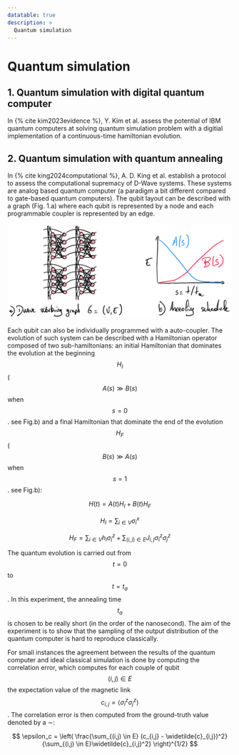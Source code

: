 ```yaml
---
datatable: true
description: >
  Quantum simulation
---
```


# Quantum simulation

## 1. Quantum simulation with digital quantum computer

In {% cite kim2023evidence %}, Y. Kim et al. assess the potential of IBM quantum computers at solving quantum simulation problem with a digitial implementation of a continuous-time hamiltonian evolution.

## 2. Quantum simulation with quantum annealing

In {% cite king2024computational %}, A. D. King et al. establish a protocol to assess the computational supremacy of D-Wave systems. These systems are analog based quantum computer (a paradigm a bit different compared to gate-based quantum computers). The qubit layout can be described with a graph (Fig. 1.a) where each qubit is represented by a node and each programmable coupler is represented by an edge. 

<div class="center">
  <img src="/img/protocols/supremacy/quantum_sim_dwave.png" class="img_content" alt="D-Wave QPU working graph and annealing schedule"/>
</div>

Each qubit can also be individually programmed with a auto-coupler. The evolution of such system can be described with a Hamiltonian operator composed of two sub-hamiltonians: an initial Hamiltonian that dominates the evolution at the beginning $$H_I$$ ($$A(s) \gg B(s)$$ when $$s=0$$. see Fig.b) and a final Hamiltonian that dominate the end of the evolution $$H_F$$  ($$B(s) \gg A(s)$$ when $$s=1$$. see Fig.b):

$$ H(t) = A(t) H_{I} + B(t) H_{F} $$

$$ H_{I} =  \sum_{i \in V} \sigma_i^x $$ 

$$ H_{F} = \sum_{i \in V} h_i \sigma_i^z + \sum_{(i, j) \in E} J_{i,j} \sigma_i^z \sigma_j^z $$

The quantum evolution is carried out from $$t=0$$ to $$t=t_a$$. In this experiment, the annealing time $$t_a$$ is chosen to be really short (in the order of the nanosecond). The aim of the experiment is to show that the sampling of the output distribution of the quantum computer is hard to reproduce classically. 

For small instances the agreement between the results of the quantum computer and ideal classical simulation is done by computing the correlation error, which computes for each couple of qubit $$(i,j) \in E$$ the expectation value of the magnetic link $$ c_{i,j} = \left< \sigma_i^z \sigma_j^z \right>$$. The correlation error is then computed from the ground-truth value denoted by a $\sim$:

$$ \epsilon_c = \left(  \frac{\sum_{(i,j) \in E} (c_{i,j} - \widetilde{c}_{i,j})^2}{\sum_{(i,j) \in E}\widetilde{c}_{i,j}^2} \right)^{1/2} $$
